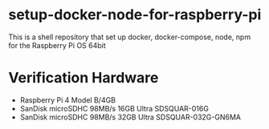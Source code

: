 # setup-docker-node-for-raspberry-pi
This is a shell repository that set up docker, docker-compose, node, npm for the Raspberry Pi OS 64bit

# Verification Hardware
- Raspberry Pi 4 Model B/4GB
- SanDisk microSDHC 98MB/s 16GB Ultra SDSQUAR-016G
- SanDisk microSDHC 98MB/s 32GB Ultra SDSQUAR-032G-GN6MA
